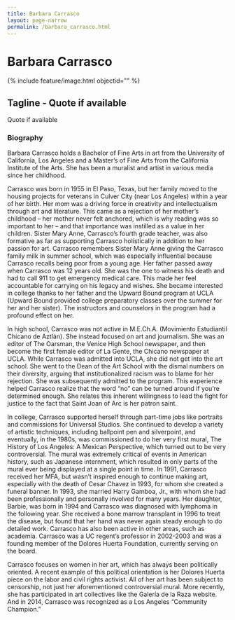 ```yaml
---
title: Barbara Carrasco
layout: page-narrow
permalink: /barbara_carrasco.html
---
```

# Barbara Carrasco

{% include feature/image.html objectid="" %}

## Tagline - Quote if available 

Quote if available 

### Biography

Barbara Carrasco holds a Bachelor of Fine Arts in art from the University of California, Los Angeles and a Master’s of Fine Arts from the California Institute of the Arts. She has been a muralist and artist in various media since her childhood.

 

Carrasco was born in 1955 in El Paso, Texas, but her family moved to the housing projects for veterans in Culver City (near Los Angeles) within a year of her birth. Her mom was a driving force in creativity and intellectualism through art and literature. This came as a rejection of her mother’s childhood – her mother never felt anchored, which is why reading was so important to her – and that importance was instilled as a value in her children. Sister Mary Anne, Carrasco’s fourth grade teacher, was also formative as far as supporting Carrasco holistically in addition to her passion for art. Carrasco remembers Sister Mary Anne giving the Carrasco family milk in summer school, which was especially influential because Carrasco recalls being poor from a young age. Her father passed away when Carrasco was 12 years old. She was the one to witness his death and had to call 911 to get emergency medical care. This made her feel accountable for carrying on his legacy and wishes. She became interested in college thanks to her father and the Upward Bound program at UCLA (Upward Bound provided college preparatory classes over the summer for her and her sister). The instructors and counselors in the program had a profound effect on her.

 

In high school, Carrasco was not active in M.E.Ch.A. (Movimiento Estudiantil Chicano de Aztlán). She instead focused on art and journalism. She was an editor of The Oarsman, the Venice High School newspaper, and then become the first female editor of La Gente, the Chicano newspaper at UCLA. While Carrasco was admitted into UCLA, she did not get into the art school. She went to the Dean of the Art School with the dismal numbers on their diversity, arguing that institutionalized racism was to blame for her rejection. She was subsequently admitted to the program. This experience helped Carrasco realize that the word “no” can be turned around if you’re determined enough. She relates this inherent willingness to lead the fight for justice to the fact that Saint Joan of Arc is her patron saint.

 

In college, Carrasco supported herself through part-time jobs like portraits and commissions for Universal Studios. She continued to develop a variety of artistic techniques, including ballpoint pen and silverpoint, and eventually, in the 1980s, was commissioned to do her very first mural, The History of Los Angeles: A Mexican Perspective, which turned out to be very controversial. The mural was extremely critical of events in American history, such as Japanese internment, which resulted in only parts of the mural ever being displayed at a single point in time. In 1991, Carrasco received her MFA, but wasn’t inspired enough to continue making art, especially with the death of Cesar Chavez in 1993, for whom she created a funeral banner. In 1993, she married Harry Gamboa, Jr., with whom she had been professionally and personally involved for many years. Her daughter, Barbie, was born in 1994 and Carrasco was diagnosed with lymphoma in the following year. She received a bone marrow transplant in 1996 to treat the disease, but found that her hand was never again steady enough to do detailed work. Carrasco has also been active in other areas, such as academia. Carrasco was a UC regent’s professor in 2002-2003 and was a founding member of the Dolores Huerta Foundation, currently serving on the board.

 

Carrasco focuses on women in her art, which has always been politically oriented. A recent example of this political orientation is her Dolores Huerta piece on the labor and civil rights activist. All of her art has been subject to censorship, not just her aforementioned controversial mural. More recently, she has participated in art collectives like the Galería de la Raza website. And in 2014, Carrasco was recognized as a Los Angeles “Community Champion.”

